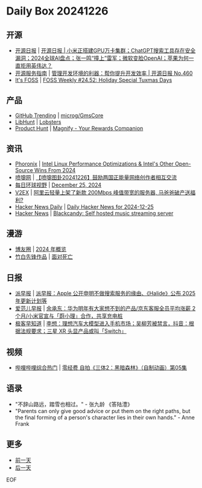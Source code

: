 # Daily Box 20241226

## 开源
- [开源日报](https://www.oschina.net/news/column?columnId=25) | [开源日报 | 小米正搭建GPU万卡集群；ChatGPT搜索工具存在安全漏洞；2024全球AI盘点；张一鸣“撞上”雷军；微软变脸OpenAI；苹果为何一直拒用英伟达？](https://www.oschina.net/news/326732)
- [开源服务指南](https://osguider.com/blog/) | [管理开发环境的利器：帮你提升开发效率 | 开源日报 No.460](https://osguider.com/blog/post/daily/daily-460/)
- [It's FOSS](https://itsfoss.com/) | [FOSS Weekly #24.52: Holiday Special Tuxmas Days](https://itsfoss.com/newsletter/foss-weekly-24-52/)

## 产品
- [GitHub Trending](https://github.com/trending?since=daily) | [microg/GmsCore](https://github.com/microg/GmsCore)
- [LibHunt](https://www.libhunt.com/) | [Lobsters](https://www.libhunt.com/r/lobsters)
- [Product Hunt](https://www.producthunt.com) | [Magnify - Your Rewards Companion](https://www.producthunt.com/posts/magnify-your-rewards-companion)

## 资讯
- [Phoronix](https://www.phoronix.com/) | [Intel Linux Performance Optimizations & Intel's Other Open-Source Wins From 2024](https://www.phoronix.com/news/Intel-Linux-Open-Source-2024)
- [喷嚏网](http://www.dapenti.com/blog/blog.asp?subjectid=70&name=xilei) | [【喷嚏图卦20241226】鼓励两国正能量网络创作者相互交流](http://www.dapenti.com/blog/more.asp?name=xilei&id=183290)
- [每日环球视野](https://idai.ly/) | [December 25, 2024](http://m.idai.ly/se/a193iG?1735056000)
- [V2EX](https://www.v2ex.com/) | [阿里云轻量上架了新款 200Mbps 峰值带宽的服务器, 马爸爸破产送福利?](https://www.v2ex.com/t/1100427)
- [Hacker News Daily](https://www.daemonology.net/hn-daily/) | [Daily Hacker News for 2024-12-25](https://www.daemonology.net/hn-daily/2024-12-25.html)
- [Hacker News](https://news.ycombinator.com/front) | [Blackcandy: Self hosted music streaming server](https://news.ycombinator.com/item?id=42512896)

## 漫游
- [博友圈](https://www.boyouquan.com/home) | [2024 年概览](https://www.boyouquan.com/go?from=feed&link=https%3A%2F%2Felizen.me%2Fposts%2F2024%2F12%2F2024-end%2F)
- [竹白先锋作品](https://www.zhubai.wiki/) | [面对死亡](https://open.zhubai.wiki/a/l/t/z/pl/letrec/2483937023028404224)

## 日报
- [派早报](https://sspai.com/tag/%E6%B4%BE%E6%97%A9%E6%8A%A5) | [派早报：Apple 公开申明不做搜索服务的缘由、《Halide》公布 2025 年更新计划等](https://sspai.com/post/95156)
- [爱范儿早报](https://www.ifanr.com/category/ifanrnews) | [余承东：华为明年有大家想不到的产品/京东客服全员平均涨薪 2 个月/小米官宣与「蔚小理」合作，共享充电桩](https://www.ifanr.com/1610354)
- [极客早知道](https://www.geekpark.net/column/74) | [李想：理想汽车大模型进入手机市场；吴柳芳被禁言，抖音：根据法规要求；三星 XR 头显产品或叫「Switch」](https://www.geekpark.net/news/344649)

## 视频
- [哔哩哔哩综合热门](https://www.bilibili.com/v/popular/all/) | [零经费 自拍《三体2：黑暗森林》（自制动画）第05集](https://b23.tv/BV1fKCzYWEkU)

## 语录
- "不辞山路远，踏雪也相过。" - 张九龄 《答陆澧》
- "Parents can only give good advice or put them on the right paths, but the final forming of a person's character lies in their own hands." - Anne Frank

## 更多
- [前一天](daily-box-20241225.md)
- [后一天](daily-box-20241227.md)

EOF